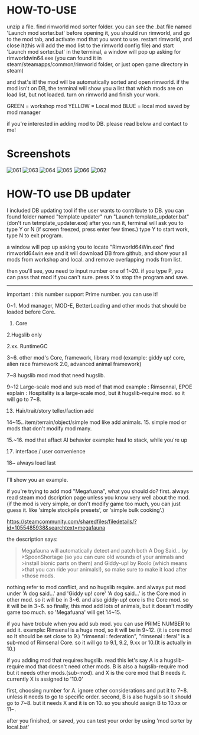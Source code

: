 HOW-TO-USE
========

unzip a file. find rimworld mod sorter folder.
you can see the .bat file named 'Launch mod sorter.bat'
before opening it, you should run rimworld, and go to the mod tab, and activate mod that you want to use.
restart rimworld, and close it(this will add the mod list to the rimworld config file)
and start 'Launch mod sorter.bat'
in the terminal, a window will pop up asking for rimworldwin64.exe
(you can found it in steam/steamapps/common/rimworld folder, or just open game directory in steam)

and that's it!
the mod will be automatically sorted and open rimworld.
if the mod isn't on DB, the terminal will show you a list that which mods are on load list, but not loaded. turn on rimworld and finish your work.

GREEN  = workshop mod
YELLOW = Local mod
BLUE = local mod saved by mod manager

if you're interested in adding mod to DB. please read below and contact to me!


Screenshots
========

![061](https://user-images.githubusercontent.com/46273764/51812240-099a9100-22f4-11e9-8d42-b66b18232ab3.jpg)
![063](https://user-images.githubusercontent.com/46273764/51812242-099a9100-22f4-11e9-84b0-21ea9e863b6b.jpg)
![064](https://user-images.githubusercontent.com/46273764/51812244-099a9100-22f4-11e9-8fae-d96c50badf1d.jpg)
![065](https://user-images.githubusercontent.com/46273764/51812245-099a9100-22f4-11e9-84fe-1c0bf5eea391.jpg)
![066](https://user-images.githubusercontent.com/46273764/51812247-0a332780-22f4-11e9-9b70-11f7569b3abb.jpg)
![062](https://user-images.githubusercontent.com/46273764/51812251-0c958180-22f4-11e9-9f80-e896e3de62d0.jpg)


HOW-TO use DB updater
=============

I included DB updating tool if the user wants to contribute to DB.
you can found folder named "template updater"
run  "Launch template_updater.bat" (don't run tetmplate_updater.exe)
after you run it, terminal will ask you to type Y or N (if screen freezed, press enter few times.)
type Y to start work, type N to exit program.

a window will pop up asking you to locate "Rimworld64Win.exe"
find rimworld64win.exe and it will download DB from github, and show your all mods from workshop and local.
and remove overlapping mods from list.

then you'll see, you need to input number one of 1~20.
if you type P, you can pass that mod if you can't sure. press X to stop the program and save.

*****

important : this number support Prime number. you can use it!

0~1. Mod manager, MOD-E, BetterLoading and other mods that should be loaded before Core.
1. Core

2.Hugslib only

2.xx. RuntimeGC

3~6. other mod's Core, framework, library mod
(example: giddy up! core, alien race framework 2.0, advanced animal framework)

7~8 hugslib mod
mod that need hugslib.


9~12 Large-scale mod and sub mod of that mod
example : Rimsennal, EPOE
explain : Hospitality is a large-scale mod, but it hugslib-require mod. so it will go to 7~8.

13. Hair/trait/story teller/faction add

14~15.. item/terrain/object/simple mod like add animals.
15. simple mod or mods that don't modify mod many.

15.~16. mod that affact AI behavior
example: haul to stack, while you're up

17. interface / user convenience

18~ always load last

*****

I'll show you an example.

if you're trying to add mod "Megafuana", what you should do?
first. always read steam mod dscription page unless you know very well about the mod.
(if the mod is very simple, or don't modify game too much, you can just guess it. like 'simple stockpile presets', or 'simple bulk cooking'.)

https://steamcommunity.com/sharedfiles/filedetails/?id=1055485938&searchtext=megafauna

the description says:

>Megafauna will automatically detect and patch both A Dog Said... by >SpoonShortage (so you can cure old wounds of your animals and >install bionic parts on them) and Giddy-up! by Roolo (which means >that you can ride your animals!), so make sure to make it load after >those mods.


nothing refer to mod conflict, and no hugslib require. and always put mod under 'A dog said...' and 'Giddy up! core'
'A dog said...' is the Core mod in other mod. so it will be in 3~6.
and also giddy-up! core is the Core mod. so it will be in 3~6.
so finally, this mod add lots of animals, but it doesn't modify game too much. so 'Megafuana' will get 14~15.

if you have trobule when you add sub mod. you can use PRIME NUMBER to add it.
example:
Rimsenal is a huge mod, so it will be in 9~12. (it is core mod so It should be set close to 9.)
"rimsenal : federation", "rimsenal : feral" is a sub-mod of Rimsenal Core.
so it will go to 9.1, 9.2, 9.xx or 10.(It is actually in 10.)

if you adding mod that requires hugslib. read this
let's say A is a hugslib-require mod that doesn't need other mods. B is also a hugslib-require mod but it needs other mods.(sub-mod).
and X is the core mod that B needs it.
currently X is assigned to '10.0'

first, choosing number for A. ignore other considerations and put it to 7~8. unless it needs to go to specific order.
second, B is also hugslib so it should go to 7~8. but it needs X and it is on 10.
so you should assign B to 10.xx or 11~.

after you finished, or saved, you can test your order by using 'mod sorter by local.bat'







